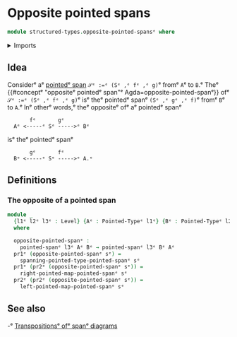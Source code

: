 # Opposite pointed spans

```agda
module structured-types.opposite-pointed-spansᵉ where
```

<details><summary>Imports</summary>

```agda
open import foundation.dependent-pair-typesᵉ
open import foundation.universe-levelsᵉ

open import structured-types.pointed-spansᵉ
open import structured-types.pointed-typesᵉ
```

</details>

## Idea

Considerᵉ aᵉ [pointedᵉ span](structured-types.pointed-spans.mdᵉ) `𝒮ᵉ :=ᵉ (Sᵉ ,ᵉ fᵉ ,ᵉ g)`ᵉ
fromᵉ `A`ᵉ to `B`.ᵉ Theᵉ
{{#conceptᵉ "oppositeᵉ pointedᵉ span"ᵉ Agda=opposite-pointed-spanᵉ}} ofᵉ
`𝒮ᵉ :=ᵉ (Sᵉ ,ᵉ fᵉ ,ᵉ g)`ᵉ isᵉ theᵉ pointedᵉ spanᵉ `(Sᵉ ,ᵉ gᵉ ,ᵉ f)`ᵉ fromᵉ `B`ᵉ to `A`.ᵉ Inᵉ otherᵉ
words,ᵉ theᵉ oppositeᵉ ofᵉ aᵉ pointedᵉ spanᵉ

```text
       fᵉ       gᵉ
  Aᵉ <-----ᵉ Sᵉ ----->ᵉ Bᵉ
```

isᵉ theᵉ pointedᵉ spanᵉ

```text
       gᵉ       fᵉ
  Bᵉ <-----ᵉ Sᵉ ----->ᵉ A.ᵉ
```

## Definitions

### The opposite of a pointed span

```agda
module _
  {l1ᵉ l2ᵉ l3ᵉ : Level} {Aᵉ : Pointed-Typeᵉ l1ᵉ} {Bᵉ : Pointed-Typeᵉ l2ᵉ}
  where

  opposite-pointed-spanᵉ :
    pointed-spanᵉ l3ᵉ Aᵉ Bᵉ → pointed-spanᵉ l3ᵉ Bᵉ Aᵉ
  pr1ᵉ (opposite-pointed-spanᵉ sᵉ) =
    spanning-pointed-type-pointed-spanᵉ sᵉ
  pr1ᵉ (pr2ᵉ (opposite-pointed-spanᵉ sᵉ)) =
    right-pointed-map-pointed-spanᵉ sᵉ
  pr2ᵉ (pr2ᵉ (opposite-pointed-spanᵉ sᵉ)) =
    left-pointed-map-pointed-spanᵉ sᵉ
```

## See also

-ᵉ [Transpositionsᵉ ofᵉ spanᵉ diagrams](foundation.transposition-span-diagrams.mdᵉ)